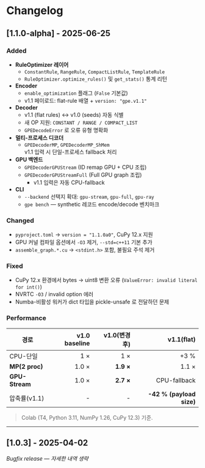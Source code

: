 # Changelog

## [1.1.0-alpha] - 2025-06-25
### Added
- **RuleOptimizer 레이어**  
  - `ConstantRule`, `RangeRule`, `CompactListRule`, `TemplateRule`
  - `RuleOptimizer.optimize_rules()` 및 `get_stats()` 통계 리턴
- **Encoder**
  - `enable_optimization` 플래그 (`False` 기본값)
  - v1.1 페이로드: flat-rule 배열 + `version: "gpe.v1.1"`
- **Decoder**
  - v1.1 (flat rules) ↔ v1.0 (seeds) 자동 식별
  - 새 OP 지원: `CONSTANT / RANGE / COMPACT_LIST`
  - `GPEDecodeError` 로 오류 유형 명확화
- **멀티-프로세스 디코더**
  - `GPEDecoderMP`, `GPEDecoderMP_ShMem`  
    v1.1 입력 시 단일-프로세스 fallback 처리
- **GPU 백엔드**
  - `GPEDecoderGPUStream` (ID remap GPU + CPU 조립)
  - `GPEDecoderGPUStreamFull` (Full GPU graph 조립)  
    - v1.1 입력은 자동 CPU-fallback
- **CLI**
  - `--backend` 선택지 확대: `gpu-stream`, `gpu-full`, `gpu-ray`
  - `gpe bench` — synthetic 레코드 encode/decode 벤치마크

### Changed
- `pyproject.toml` → `version = "1.1.0a0"`, CuPy 12.x 지원
- GPU 커널 컴파일 옵션에서 `-O3` 제거, `--std=c++11` 기본 추가
- `assemble_graph.*.cu` → `<stdint.h>` 포함, 불필요 주석 제거

### Fixed
- CuPy 12.x 환경에서 bytes → uint8 변환 오류 (`ValueError: invalid literal for int()`)
- NVRTC `-O3` / invalid option 에러
- Numba-비활성 워커가 dict 타입을 pickle-unsafe 로 전달하던 문제

### Performance
| 경로          | v1.0 baseline | v1.0(변경 후) | v1.1(flat) |
|---------------|--------------:|--------------:|-----------:|
| CPU-단일      | 1 × | 1 × | +3 % |
| **MP(2 proc)**| 1.0 × | **1.9 ×** | 1.1 × |
| **GPU-Stream**| 1.0 × | **2.7 ×** | CPU-fallback |
| 압축률(v1.1)  | - | - | **-42 % (payload size)** |

> Colab (T4, Python 3.11, NumPy 1.26, CuPy 12.3) 기준.

---

## [1.0.3] - 2025-04-02
*Bugfix release — 자세한 내역 생략*

